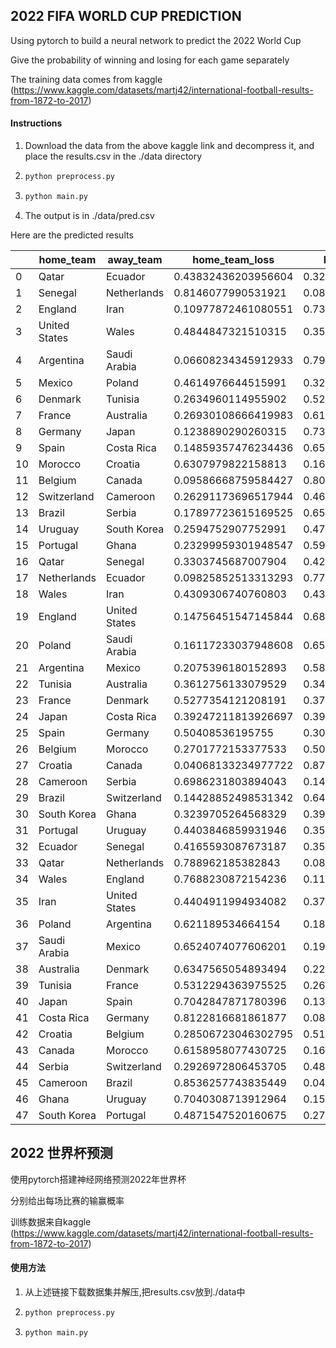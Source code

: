 ## 2022 FIFA WORLD CUP PREDICTION 

Using pytorch to build a neural network to predict the 2022 World Cup

Give the probability of winning and losing for each game separately

The training data comes from kaggle (https://www.kaggle.com/datasets/martj42/international-football-results-from-1872-to-2017)

#### Instructions

1. Download the data from the above kaggle link and decompress it, and place the results.csv in the ./data directory

2. ```sh
   python preprocess.py
   ```

3. ```sh
   python main.py
   ```

4. The output is in ./data/pred.csv

Here are the predicted results

|      | home_team     | away_team     | home_team_loss      | home_team_win       | home_team_draw      |
| ---- | ------------- | ------------- | ------------------- | ------------------- | ------------------- |
| 0    | Qatar         | Ecuador       | 0.43832436203956604 | 0.3241387605667114  | 0.23753690719604492 |
| 1    | Senegal       | Netherlands   | 0.8146077990531921  | 0.08299645781517029 | 0.1023956760764122  |
| 2    | England       | Iran          | 0.10977872461080551 | 0.7393050789833069  | 0.150916188955307   |
| 3    | United States | Wales         | 0.4844847321510315  | 0.3573998510837555  | 0.1581154316663742  |
| 4    | Argentina     | Saudi Arabia  | 0.06608234345912933 | 0.7922183275222778  | 0.14169932901859283 |
| 5    | Mexico        | Poland        | 0.4614976644515991  | 0.32846954464912415 | 0.21003274619579315 |
| 6    | Denmark       | Tunisia       | 0.2634960114955902  | 0.5287051200866699  | 0.20779883861541748 |
| 7    | France        | Australia     | 0.26930108666419983 | 0.6184151768684387  | 0.11228371411561966 |
| 8    | Germany       | Japan         | 0.1238890290260315  | 0.7331917881965637  | 0.14291918277740479 |
| 9    | Spain         | Costa Rica    | 0.14859357476234436 | 0.6584973335266113  | 0.1929091364145279  |
| 10   | Morocco       | Croatia       | 0.6307979822158813  | 0.1604074239730835  | 0.20879463851451874 |
| 11   | Belgium       | Canada        | 0.09586668759584427 | 0.8012700080871582  | 0.10286331921815872 |
| 12   | Switzerland   | Cameroon      | 0.26291173696517944 | 0.46560153365135193 | 0.271486759185791   |
| 13   | Brazil        | Serbia        | 0.17897723615169525 | 0.6597122550010681  | 0.16131047904491425 |
| 14   | Uruguay       | South Korea   | 0.2594752907752991  | 0.4751227796077728  | 0.2654018700122833  |
| 15   | Portugal      | Ghana         | 0.23299959301948547 | 0.5963274836540222  | 0.17067290842533112 |
| 16   | Qatar         | Senegal       | 0.3303745687007904  | 0.42403876781463623 | 0.24558669328689575 |
| 17   | Netherlands   | Ecuador       | 0.09825852513313293 | 0.7737862467765808  | 0.12795525789260864 |
| 18   | Wales         | Iran          | 0.4309306740760803  | 0.4346366822719574  | 0.13443270325660706 |
| 19   | England       | United States | 0.14756451547145844 | 0.6854586005210876  | 0.16697683930397034 |
| 20   | Poland        | Saudi Arabia  | 0.16117233037948608 | 0.6589977741241455  | 0.179829940199852   |
| 21   | Argentina     | Mexico        | 0.2075396180152893  | 0.5802081227302551  | 0.21225225925445557 |
| 22   | Tunisia       | Australia     | 0.3612756133079529  | 0.3422435522079468  | 0.29648083448410034 |
| 23   | France        | Denmark       | 0.5277354121208191  | 0.379800021648407   | 0.09246461093425751 |
| 24   | Japan         | Costa Rica    | 0.39247211813926697 | 0.39483439922332764 | 0.2126934677362442  |
| 25   | Spain         | Germany       | 0.50408536195755    | 0.3060823678970337  | 0.18983221054077148 |
| 26   | Belgium       | Morocco       | 0.2701772153377533  | 0.5029365420341492  | 0.22688625752925873 |
| 27   | Croatia       | Canada        | 0.04068133234977722 | 0.8759750127792358  | 0.08334363996982574 |
| 28   | Cameroon      | Serbia        | 0.6986231803894043  | 0.14093028008937836 | 0.16044658422470093 |
| 29   | Brazil        | Switzerland   | 0.14428852498531342 | 0.6458815932273865  | 0.2098298966884613  |
| 30   | South Korea   | Ghana         | 0.3239705264568329  | 0.39121779799461365 | 0.28481167554855347 |
| 31   | Portugal      | Uruguay       | 0.4403846859931946  | 0.354835569858551   | 0.20477978885173798 |
| 32   | Ecuador       | Senegal       | 0.4165593087673187  | 0.3586595952510834  | 0.22478114068508148 |
| 33   | Qatar         | Netherlands   | 0.788962185382843   | 0.08795084059238434 | 0.12308698147535324 |
| 34   | Wales         | England       | 0.7688230872154236  | 0.11704124510288239 | 0.11413561552762985 |
| 35   | Iran          | United States | 0.4404911994934082  | 0.3711323142051697  | 0.18837648630142212 |
| 36   | Poland        | Argentina     | 0.621189534664154   | 0.180080845952034   | 0.19872967898845673 |
| 37   | Saudi Arabia  | Mexico        | 0.6524074077606201  | 0.19572623074054718 | 0.15186640620231628 |
| 38   | Australia     | Denmark       | 0.6347565054893494  | 0.22331339120864868 | 0.14193014800548553 |
| 39   | Tunisia       | France        | 0.5312294363975525  | 0.26178571581840515 | 0.20698480308055878 |
| 40   | Japan         | Spain         | 0.7042847871780396  | 0.1324021965265274  | 0.16331300139427185 |
| 41   | Costa Rica    | Germany       | 0.8122816681861877  | 0.08854364603757858 | 0.09917477518320084 |
| 42   | Croatia       | Belgium       | 0.28506723046302795 | 0.5130628347396851  | 0.2018699198961258  |
| 43   | Canada        | Morocco       | 0.6158958077430725  | 0.16862329840660095 | 0.21548084914684296 |
| 44   | Serbia        | Switzerland   | 0.2926972806453705  | 0.48347508907318115 | 0.22382767498493195 |
| 45   | Cameroon      | Brazil        | 0.8536257743835449  | 0.04531894996762276 | 0.10105519741773605 |
| 46   | Ghana         | Uruguay       | 0.7040308713912964  | 0.15104389190673828 | 0.1449252963066101  |
| 47   | South Korea   | Portugal      | 0.4871547520160675  | 0.27046167850494385 | 0.24238361418247223 |



## 2022 世界杯预测

使用pytorch搭建神经网络预测2022年世界杯

分别给出每场比赛的输赢概率

训练数据来自kaggle (https://www.kaggle.com/datasets/martj42/international-football-results-from-1872-to-2017)

#### 使用方法

1. 从上述链接下载数据集并解压,把results.csv放到./data中

2. ```sh
   python preprocess.py
   ```

3. ```sh
   python main.py
   ```

   
